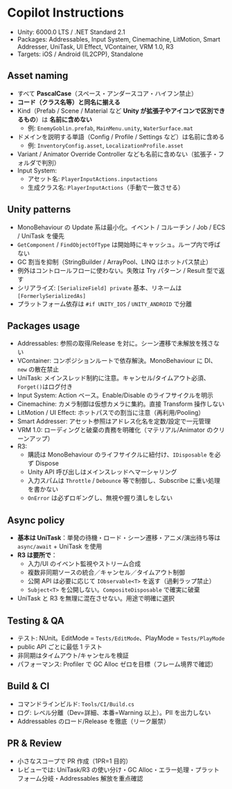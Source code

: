 # Copilot Instructions

- Unity: 6000.0 LTS / .NET Standard 2.1
- Packages: Addressables, Input System, Cinemachine, LitMotion, Smart Addresser, UniTask, UI Effect, VContainer, VRM 1.0, R3
- Targets: iOS / Android (IL2CPP), Standalone

## Asset naming

- すべて **PascalCase**（スペース・アンダースコア・ハイフン禁止）
- **コード（クラス名等）と同名に揃える**
- Kind（Prefab / Scene / Material など **Unity が拡張子やアイコンで区別できるもの**）は **名前に含めない**
  - 例: `EnemyGoblin.prefab`, `MainMenu.unity`, `WaterSurface.mat`
- ドメインを説明する単語（Config / Profile / Settings など）は名前に含める
  - 例: `InventoryConfig.asset`, `LocalizationProfile.asset`
- Variant / Animator Override Controller なども名前に含めない（拡張子・フォルダで判別）
- Input System:
  - アセット名: `PlayerInputActions.inputactions`
  - 生成クラス名: `PlayerInputActions`（手動で一致させる）

## Unity patterns

- MonoBehaviour の Update 系は最小化。イベント / コルーチン / Job / ECS / UniTask を優先
- `GetComponent` / `FindObjectOfType` は開始時にキャッシュ。ループ内で呼ばない
- GC 割当を抑制（StringBuilder / ArrayPool、LINQ はホットパス禁止）
- 例外はコントロールフローに使わない。失敗は Try パターン / Result 型で返す
- シリアライズ: `[SerializeField] private` 基本、リネームは `[FormerlySerializedAs]`
- プラットフォーム依存は `#if UNITY_IOS` / `UNITY_ANDROID` で分離

## Packages usage

- Addressables: 参照の取得/Release を対に。シーン遷移で未解放を残さない
- VContainer: コンポジションルートで依存解決。MonoBehaviour に DI、`new` の散在禁止
- UniTask: メインスレッド制約に注意。キャンセル/タイムアウト必須、`Forget()`はログ付き
- Input System: Action ベース。Enable/Disable のライフサイクルを明示
- Cinemachine: カメラ制御は仮想カメラに集約。直接 Transform 操作しない
- LitMotion / UI Effect: ホットパスでの割当に注意（再利用/Pooling）
- Smart Addresser: アセット参照はアドレス化名を定数/設定で一元管理
- VRM 1.0: ローディングと破棄の責務を明確化（マテリアル/Animator のクリーンアップ）
- R3:
  - 購読は MonoBehaviour のライフサイクルに紐付け、`IDisposable` を必ず Dispose
  - Unity API 呼び出しはメインスレッドへマーシャリング
  - 入力スパムは `Throttle` / `Debounce` 等で制御し、Subscribe に重い処理を書かない
  - `OnError` は必ずロギングし、無視や握り潰しをしない

## Async policy

- **基本は UniTask**：単発の待機・ロード・シーン遷移・アニメ/演出待ち等は `async/await` + UniTask を使用
- **R3 は要所で**：
  - 入力/UI のイベント監視やストリーム合成
  - 複数非同期ソースの統合／キャンセル／タイムアウト制御
  - 公開 API は必要に応じて `IObservable<T>` を返す（過剰ラップ禁止）
  - `Subject<T>` を公開しない。`CompositeDisposable` で確実に破棄
- UniTask と R3 を無理に混在させない。用途で明確に選択

## Testing & QA

- テスト: NUnit。EditMode = `Tests/EditMode`、PlayMode = `Tests/PlayMode`
- public API ごとに最低 1 テスト
- 非同期はタイムアウト/キャンセルを検証
- パフォーマンス: Profiler で GC Alloc ゼロを目標（フレーム境界で確認）

## Build & CI

- コマンドラインビルド: `Tools/CI/Build.cs`
- ログ: レベル分離（Dev=詳細、本番=Warning 以上）。PII を出力しない
- Addressables のロード/Release を徹底（リーク厳禁）

## PR & Review

- 小さなスコープで PR 作成（1PR=1 目的）
- レビューでは: UniTask/R3 の使い分け・GC Alloc・エラー処理・プラットフォーム分岐・Addressables 解放を重点確認
